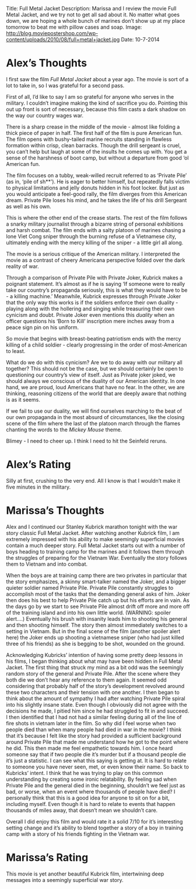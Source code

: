 Title: Full Metal Jacket
Description: Marissa and I review the movie Full Metal Jacket, and we try not to get all sad about it.  No matter what goes down, we are hoping a whole bunch of marines don’t show up at my place tomorrow to beat me with pillow cases and soap.
Image: http://blog.moviepostershop.com/wp-content/uploads/2010/08/full+metal+jacket.jpg
Date: 10-7-2014 

# Alex’s Thoughts

I first saw the film *Full Metal Jacket* about a year ago.  The movie is sort of a lot to take in, so I was grateful for a second pass.

First of all, I’d like to say I am so grateful for anyone who serves in the military.  I couldn’t imagine making the kind of sacrifice you do.  Pointing this out up front is sort of necessary, because this film casts a dark shadow on the way our country wages war.

There is a sharp crease in the middle of the movie - almost like folding a thick piece of paper in half.  The first half of the film is pure American fun.  The film opens with bushy-tailed marine recruits standing in flawless formation within crisp, clean barracks.  Though the drill sergeant is cruel, you can’t help but laugh at some of the insults he comes up with.  You get a sense of the harshness of boot camp, but without a departure from good ‘ol American fun.

The film focuses on a tubby, weak-willed recruit referred to as ‘Private Pile’ (as in, ‘pile of sh**’).  He is eager to better himself, but repeatedly falls victim to physical limitations and jelly donuts hidden in his foot locker.  But just as you would anticipate a feel-good rally, the film diverges from this American dream.  Private Pile loses his mind, and he takes the life of his drill Sergeant as well as his own.

This is where the other end of the crease starts.  The rest of the film follows a snarky military journalist through a bizarre string of personal exhibitions and harsh combat.  The film ends with a salty platoon of marines chasing a lone Viet Cong sniper through the burning refuse of a Vietnamese city, ultimately ending with the mercy killing of the sniper - a little girl all along.

The movie is a serious critique of the American military.  I interpreted the movie as a contrast of cheery Americana perspective folded over the dark reality of war.

Through a comparison of Private Pile with Private Joker, Kubrick makes a poignant statement.  It’s almost as if he is saying ‘If someone were to really take our country’s propaganda seriously, this is what they would have to be - a killing machine.’  Meanwhile, Kubrick expresses through Private Joker that the only way this works is if the soldiers enforce their own duality - playing along with the hollering and singing while treasuring their own cynicism and doubt.  Private Joker even mentions this *duality* when an officer questions his ‘Born to Kill’ inscription mere inches away from a peace sign pin on his uniform.

So movie that begins with breast-beating patriotism ends with the mercy killing of a child soldier - clearly progressing in the order of most-American to least.

What do we do with this cynicism?  Are we to do away with our military all together?  This should not be the case, but we should certainly be open to questioning our country’s view of itself.  Just as Private joker joked, we should always we conscious of the duality of our American identity.  In one hand, we are proud, loud Americans that have no fear.  In the other, we are thinking, reasoning citizens of the world that are deeply aware that nothing is as it seems.

If we fail to use our duality, we will find ourselves marching to the beat of our own propaganda in the most absurd of circumstances, like the closing scene of the film where the last of the platoon march through the flames chanting the words to the *Mickey Mouse* theme.

Blimey - I need to cheer up.  I think I need to hit the Seinfeld reruns.

# Alex’s Rating

Silly at first, crushing to the very end.  All I know is that I wouldn’t make it five minutes in the military.

<i class="fa fa-star"></i>
<i class="fa fa-star"></i>
<i class="fa fa-star"></i>
<i class="fa fa-star"></i>
<i class="fa fa-star"></i>
<i class="fa fa-star"></i>
<i class="fa fa-star"></i>
<i class="fa fa-star"></i>
<i class="fa fa-star"></i>
<i class="fa fa-star-o"></i>

# Marissa’s Thoughts

Alex and I continued our Stanley Kubrick marathon tonight with the war story classic Full Metal Jacket. After watching another Kubrick film, I am extremely impressed with his ability to make seemingly superficial movies contain a much deeper story. Full Metal Jacket starts out with a number of boys heading to training camp for the marines and it follows them through the struggles of preparing for the Vietnam War. Eventually the story follows them to Vietnam and into combat. 


When the boys are at training camp there are two privates in particular that the story emphasizes, a skinny smart-talker named the Joker, and a bigger quieter soldier named Private Pile. Private Pile constantly struggles to accomplish most of the tasks that the demanding general asks of him. Joker then does his best to help Private Pile catch up but his efforts are in vain. As the days go by we start to see Private Pile almost drift off more and more off of the training island and into his own little world. (WARNING: spoiler alert….) Eventually his brush with insanity leads him to shooting his general and then shooting himself. The story then almost immediately switches to a setting in Vietnam. But in the final scene of the film (another spoiler alert here) the Joker ends up shooting a vietnamese sniper (who had just killed three of his friends) as she is begging to be shot, wounded on the ground. 


Acknowledging Kubricks’ intention of having some pretty deep lessons in his films, I began thinking about what may have been hidden in Full Metal Jacket. The first thing that struck my mind as a bit odd was the seemingly random story of the general and Private Pile. After the scene where they both die we don’t hear any reference to them again. It seemed odd considering that probably half of the story’s development revolved around these two characters and their tension with one another. I then began to think about the amount of sympathy I had after watching Private Pile spiral into his slightly insane state. Even though I obviously did not agree with the decisions he made, I pitied him since he had struggled to fit in and succeed. I then identified that I had not had a similar feeling during all of the line of fire shots in vietnam later in the film. So why did I feel worse when two people died than when many people had died in war in the movie? I think that it’s because I felt like the story had provided a sufficient background around Private Pile that made me understand how he got to the point where he did. This then made me feel empathetic towards him. I once heard someone say that if two people die it’s murder but if a thousand people die it’s just a statistic. I can see what this saying is getting at. It is hard to relate to someone you have never seen, met, or even know their name. So back to Kubricks’ intent. I think that he was trying to play on this common understanding by creating some ironic relatability. By feeling sad when Private Pile and the general died in the beginning, shouldn’t we feel just as bad, or worse, when an event where thousands of people have died? I personally think that this is a good idea for anyone to sit on for a bit, including myself. Even though it is hard to relate to events that happen thousands of miles away, that doesn’t mean we shouldn’t care. 


Overall I did enjoy this film and would rate it a solid 7/10 for it’s interesting setting change and it’s ability to blend together a story of a boy in training camp with a story of his friends fighting in the Vietnam war. 

# Marissa’s Rating

This movie is yet another beautiful Kubrick film, intertwining deep messages into a seemingly superficial war story.

<i class="fa fa-star"></i>
<i class="fa fa-star"></i>
<i class="fa fa-star"></i>
<i class="fa fa-star"></i>
<i class="fa fa-star"></i>
<i class="fa fa-star"></i>
<i class="fa fa-star"></i>
<i class="fa fa-star-o"></i>
<i class="fa fa-star-o"></i>
<i class="fa fa-star-o"></i>